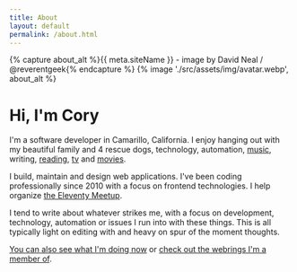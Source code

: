 ```yaml
---
title: About
layout: default
permalink: /about.html
---
```


<div class="flex items-center justify-center w-full not-prose mb-6">
  <div class="border border-blue-600 dark:border-blue-400 bg-white rounded-full overflow-hidden p-4 w-64 h-64 md:w-96 md:h-96 flex items-center [&>*]:w-full [&>*]:h-auto">
    {% capture about_alt %}{{ meta.siteName }} - image by David Neal / @reverentgeek{% endcapture %}
    {% image './src/assets/img/avatar.webp', about_alt %}
  </div>
</div>
<h1 class="text-xxl font-black -leading-tight tracking-normal dark:text-white md:text-3xl text-center">Hi, I'm Cory</h1>

I'm a software developer in Camarillo, California. I enjoy hanging out with my beautiful family and 4 rescue dogs, technology, automation, [music](https://last.fm/user/coryd_), writing, [reading](https://app.thestorygraph.com/profile/coryd), [tv](https://trakt.tv/users/cdransf) and [movies](https://trakt.tv/users/cdransf).

I build, maintain and design web applications. I've been coding professionally since 2010 with a focus on frontend technologies. I help organize [the Eleventy Meetup](https://11tymeetup.dev).

I tend to write about whatever strikes me, with a focus on development, technology, automation or issues I run into with these things. This is all typically light on editing with and heavy on spur of the moment thoughts.

[You can also see what I'm doing now](/now) or [check out the webrings I'm a member of](/webrings).
